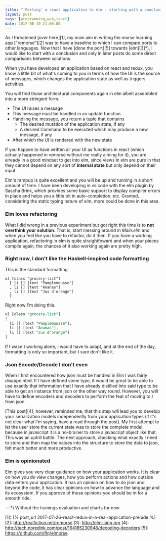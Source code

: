 ```yaml
---
title: "'Porting' a react application to elm - starting with a conclusion"
layout: post
tags: [programming,web,react]
date: 2017-08-19 21:00:00
---
```


As I threatened [over here][1], my main aim in writing the morse learning app ["remorse"][2] was to have a baseline to which I can compare ports to other languages. Now that I have [done the port][5] towards [elm][3]*), I would like to start with a conclusion and only in later posts do some direct comparisons between solutions.

When you have developed an application based on react and redux, you know a little bit of what's coming to you in terms of how the UI is the source of messages, which changes the application state as well as triggers activities.

You will find those architectural components again in elm albeit assembled into a more stringent form.

* The UI raises a message
* This message must be handled in an update function.
* Handling the message, you return a tuple that contains
  * The desired mutation of the application state, if any
  * A desired Command to be executed which may produce a new message, if any
* After which the UI is rendered with the new state

If you happen to have written all your UI as functions in react (which actually happened in remorse without me really aiming for it), you are already in a good mindset to get into elm, since views in elm are pure in that they cannot depend on any sort of __internal state__ but only depend on their input.

Elm's rampup is quite excellent and you will be up and running in a short amount of time. I have been developing in vs code with the elm plugin by Sascha Brink, which provides some basic support to display compiler errors in place and helps you a little bit in auto-completion, etc. Granted, considering the static typing nature of elm, more could be done in this area.

### Elm loves refactoring

What I did wrong in a previous experiment but got right this time is to __not overthink your solution__. That is, start messing around in _Main.elm_ and when you feel like you have to refactor, do it then. If you have a working application, refactoring in elm is quite straightfoward and when your pieces compile again, the chances of it also working again are pretty high.

### Right now, I don't like the Haskell-inspired code formatting

This is the standard formatting

```
ul [class "grocery-list"]
  [ li [] [text "Pamplemousse"]
  , li [] [text "Ananas"]
  , li [] [text "Jus d'orange"]
  ]
```

Right now I'm doing this.


```sql
ul [class "grocery-list"]
[ 
  li [] [text "Pamplemousse"],
  li [] [text "Ananas"],
  li [] [text "Jus d'orange"]
]
```

If I wasn't working alone, I would have to adapt, and at the end of the day, formatting is only so important, but I sure don't like it.

### Json Encode/Decode I don't even

When I first encountered how json must be handled in Elm I was fairly disappointed. If I have defined some type, it would be great to be able to use exactly that information that I have already distilled into said type to be able to get an instance from json or the other way round. However, you will have to define encoders and decoders to perform the feat of moving to / from json.

[This post][4], however, reminded me, that this step will lead you to develop your serialization models independently from your application types (if it's not clear what I'm saying, have a read through the post). My first attempt to let the user store the current state was to store the complete model, because in javascript it is a no-brainer to store a javascript object like that. This was an uphill battle. The next approach, checking what exactly I need to store and then map the values into the structure to store the data to json, felt much better and more productive.

### Elm is opinionated

Elm gives you very clear guidance on how your application works. It is clear on how you do view changes, how you perform actions and how outside data enters your application. It has an opinion on how to do json and beyond the code, it has clear opinions on how to advance the language and its ecosystem. If you approve of those opinions you should be in for a smooth ride.

--
*) Without the trainings evaluation and charts for now

[1]: {% post_url 2017-07-26-react-redux-in-a-real-application-prelude %}
[2]: http://realfiction.net/remorse
[3]: http://elm-lang.org
[4]: http://tech.noredink.com/post/164185230948/decoding-decoders
[5]: https://github.com/flq/elmorse